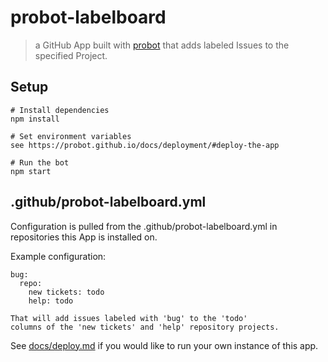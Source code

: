 # probot-labelboard

> a GitHub App built with [probot](https://github.com/probot/probot) that
> adds labeled Issues to the specified Project.


## Setup

```
# Install dependencies
npm install

# Set environment variables
see https://probot.github.io/docs/deployment/#deploy-the-app

# Run the bot
npm start
```

## .github/probot-labelboard.yml

Configuration is pulled from the .github/probot-labelboard.yml in repositories this App is installed on. 

Example configuration:

```
bug:
  repo:
    new tickets: todo
    help: todo

That will add issues labeled with 'bug' to the 'todo'
columns of the 'new tickets' and 'help' repository projects.
```

See [docs/deploy.md](docs/deploy.md) if you would like to run your own instance of this app.
